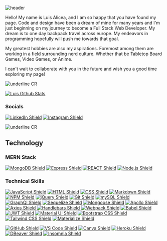 ![header](https://capsule-render.vercel.app/api?type=cylinder&color=A020F0&height=200&section=header&text=Luis%20Alicea&fontSize=90)

Hello! My name is Luis Alicea, and I am so happy that you have found my page. Code and design have been a dream of mine for many years and I'm just beginning on my journey to become a Full Stack Web Developer.
My dream is to one day backpack travel across europe. My endeavors in programming hopefully will push me towards that goal.

My greatest hobbies are also my aspirations. Foremost among them are working in a field surrounding nerd culture. Whether that be Tabletop Board Games, Video Games, or Anime.

I can't wait to collaborate with you in the future and wish you a good time exploring my page!

<!-- Kudos for finding this note!
As a reward for finding it, heres a fun fact!
The first D&D campaign I ever ran was called Dawn's Ascension-->

![underline CR](https://capsule-render.vercel.app/api?type=rect&color=A020F0&customColorList=12&height=1&reversal=true)

[![Luis Github Stats](https://github-readme-stats.vercel.app/api?username=Undrcver)](https://github.com/anuraghazra/github-readme-stats)


### Socials

[![LinkedIn Shield](https://img.shields.io/badge/LinkedIn-0A66C2?style=for-the-badge&logo=linkedin&logoColor=white)](https://www.linkedin.com/in/luis-alicea-612325233/) [![Instagram Shield](https://img.shields.io/badge/Instagram-E4405F?style=for-the-badge&logo=instagram&logoColor=white)](https://www.instagram.com/woouwie/)

![underline CR](https://capsule-render.vercel.app/api?type=rect&color=A020F0&customColorList=12&height=1&reversal=true)

## Technology 

### MERN Stack

[![MongoDB Shield](https://img.shields.io/badge/MongoDB-47A248?&style=for-the-badge&logo=mongodb&logoColor=white)](https://www.mongodb.com/) [![Express Shield](https://img.shields.io/badge/Express-000000?&style=for-the-badge&logo=express&logoColor=white)](http://expressjs.com/) [![REACT Shield](https://img.shields.io/badge/React-222222?&style=for-the-badge&logo=react)](https://reactjs.org/) [![Node.js Shield](https://img.shields.io/badge/Node.js-339933?&style=for-the-badge&logo=node.js&logoColor=white)](https://nodejs.org/en/) 

### Technical Skills

[![JavaScript Shield](https://img.shields.io/badge/JavaScript_ES6+-F7DF1E?&style=for-the-badge&logo=javascript&logoColor=272727)](https://developer.mozilla.org/en-US/docs/Web/JavaScript) [![HTML Shield](https://img.shields.io/badge/HTML5-E34F26?&style=for-the-badge&logo=html5&logoColor=white)](https://developer.mozilla.org/en-US/docs/Glossary/HTML5) [![CSS Shield](https://img.shields.io/badge/CSS-1572B6?&style=for-the-badge&logo=css3&logoColor=white)](https://developer.mozilla.org/en-US/docs/Web/CSS) [![Markdown Shield](https://img.shields.io/badge/Markdown-000000?&style=for-the-badge&logo=markdown)](https://www.markdownguide.org/) [![NPM Shield](https://img.shields.io/badge/NPM-333333?&style=for-the-badge&logo=npm&logoColor=white)](https://www.npmjs.com/) [![jQuery Shield](https://img.shields.io/badge/jQuery-0769AD?&style=for-the-badge&logo=jquery&logoColor=white)](https://jquery.com/) [![Git Shield](https://img.shields.io/badge/GIT-F05033?&style=for-the-badge&logo=git&logoColor=white)](https://git-scm.com/) [![mySQL Shield](https://img.shields.io/badge/mySQL-4479A1?&style=for-the-badge&logo=mysql&logoColor=white)](https://www.mysql.com/) [![GraphQl Shield](https://img.shields.io/badge/GraphQl-E10098?&style=for-the-badge&logo=graphql&logoColor=white)](https://graphql.org/) [![Sequelize Shield](https://img.shields.io/badge/Sequelize-52B0E7?&style=for-the-badge&logo=sequelize&logoColor=white)](https://sequelize.org/) [![Mongoose Shield](https://img.shields.io/badge/Mongoose-AA2929?&style=for-the-badge&logo=matrix&logoColor=white)](https://mongoosejs.com/) [![Apollo Shield](https://img.shields.io/badge/Apollo-311C87?&style=for-the-badge&logo=apollographql&logoColor=white)](https://www.apollographql.com/) [![Axios Shield](https://img.shields.io/badge/Axios-5A29E4?&style=for-the-badge&logo=axios&logoColor=white)](https://axios-http.com/) [![Handlebars Shield](https://img.shields.io/badge/Handlebars-E34F26?&style=for-the-badge&logo=handlebars.js&logoColor=white)](https://handlebarsjs.com/) [![Webpack Shield](https://img.shields.io/badge/WebPack-8DD6F9?&style=for-the-badge&logo=webpack&logoColor=333333)](https://webpack.js.org/) [![Babel Shield](https://img.shields.io/badge/Babel-F9DC3E?&style=for-the-badge&logo=babel&logoColor=333333)](https://babeljs.io/) [![JWT Shield](https://img.shields.io/badge/JSON_Web_Tokens-000000?&style=for-the-badge&logo=jsonwebtokens&logoColor=white)](https://jwt.io/) [![Material UI Shield](https://img.shields.io/badge/Material_UI-007FFF?&style=for-the-badge&logo=mui&logoColor=white)](https://mui.com/) [![Bootstrap CSS Shield](https://img.shields.io/badge/Bootstrap_CSS-7952B3?&style=for-the-badge&logo=bootstrap&logoColor=white)](https://getbootstrap.com/) [![Tailwind CSS Shield](https://img.shields.io/badge/Tailwind_CSS-06B6D4?&style=for-the-badge&logo=tailwindcss&logoColor=white)](https://tailwindcss.com/) [![Materialize Shield](https://img.shields.io/badge/Materialize_CSS-eb7374?&style=for-the-badge&logo=matomo&logoColor=white)](https://materializecss.com/)

[![GitHub Shield](https://img.shields.io/badge/GitHub-121011?&style=for-the-badge&logo=github&logoColor=white)](https://github.com/) [![VS Code Shield](https://img.shields.io/badge/VS_Code-007ACC?&style=for-the-badge&logo=visual-studio-code&logoColor=white)](https://code.visualstudio.com/) [![Canva Shield](https://img.shields.io/badge/Canva-333333?&style=for-the-badge&logo=canva)](https://www.canva.com/) [![Heroku Shield](https://img.shields.io/badge/Heroku-430098?&style=for-the-badge&logo=heroku&logoColor=white)](https://www.heroku.com/what)  [![DBeaver Shield](https://img.shields.io/badge/DBeaver-58bbbd?&style=for-the-badge&logo=datadog&logoColor=white)](https://dbeaver.io/) [![Insomnia Shield](https://img.shields.io/badge/Insomnia-4000BF?&style=for-the-badge&logo=insomnia&logoColor=white)](https://docs.insomnia.rest/)

